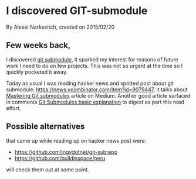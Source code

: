 # I discovered GIT-submodule

By Alesei Narkevitch, created on 2015/02/20

## Few weeks back,

I discovered [git submodule](http://git-scm.com/docs/git-submodule), it sparked my interest for reasons of future work I need to do on few projects. This was not so urgent at the time so I quickly pocketed it away.

Today as usual I was reading hacker news and spotted post about git submodule:  https://news.ycombinator.com/item?id=9079447, it talks about [Mastering Git submodules](https://medium.com/@porteneuve/mastering-git-submodules-34c65e940407) article on Medium. Another good article surfaced in comments [Git Submodules basic explanation](https://gist.github.com/gitaarik/8735255) to digest as part this read effort.

## Possible alternatives

that came up while reading up on hacker news post were:

- https://github.com/ingydotnet/git-subrepo
- https://github.com/buildinspace/peru

will check them out at some point.
